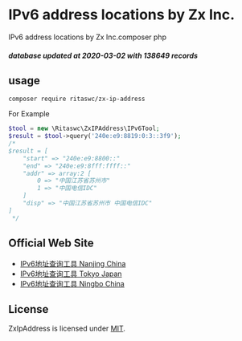 # IPv6 address locations by Zx Inc.
IPv6 address locations by Zx Inc.composer php

##### database updated at 2020-03-02 with 138649 records

## usage
```shell script
composer require ritaswc/zx-ip-address
```
For Example
```php
$tool = new \Ritaswc\ZxIPAddress\IPv6Tool;
$result = $tool->query('240e:e9:8819:0:3::3f9');
/*
$result = [
    "start" => "240e:e9:8800::"
    "end" => "240e:e9:8fff:ffff::"
    "addr" => array:2 [
        0 => "中国江苏省苏州市"
        1 => "中国电信IDC"
    ]
    "disp" => "中国江苏省苏州市 中国电信IDC"
]
 */
```

## Official Web Site
- [IPv6地址查询工具 Nanjing China](http://ip.lsy.cn/)
- [IPv6地址查询工具 Tokyo Japan](http://ip.zxinc.org/)
- [IPv6地址查询工具 Ningbo China](http://ip.ss.zxinc.org//)

## License

ZxIpAddress is licensed under [MIT](https://github.com/ritaswc/zx_ip_address/blob/master/LICENSE).